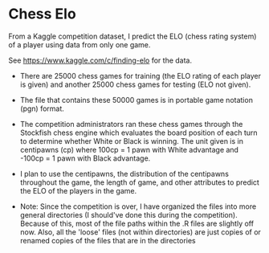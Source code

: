 Chess Elo
=========

From a Kaggle competition dataset, I predict the ELO (chess rating system) of a player using data from only one game.

See https://www.kaggle.com/c/finding-elo for the data.

- There are 25000 chess games for training (the ELO rating of each player is given) and another 25000 chess games for testing (ELO not given).
- The file that contains these 50000 games is in portable game notation (pgn) format.
- The competition administrators ran these chess games through the Stockfish chess engine which evaluates the board position of each turn to determine whether White or Black is winning. The unit given is in centipawns (cp) where 100cp = 1 pawn with White advantage and -100cp = 1 pawn with Black advantage.
- I plan to use the centipawns, the distribution of the centipawns throughout the game, the length of game, and other attributes to predict the ELO of the players in the game.

- Note: Since the competition is over, I have organized the files into more general directories (I should've done this during the competition). Because of this, most of the file paths within the .R files are slightly off now. Also, all the 'loose' files (not within directories) are just copies of or renamed copies of the files that are in the directories

